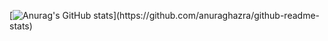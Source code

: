 [![Anurag's GitHub stats]([https://github-readme-stats.vercel.app/api?username=pablovarela&count_private=true&show_owner=false&show_icons=true&theme=dark&hide=issues,contribs](https://github-readme-stats.vercel.app/api?username=pablovarela&count_private=true&show_owner=false&show_icons=true&theme=dark&hide=issues,contribs&include_all_commits=true))](https://github.com/anuraghazra/github-readme-stats)

<!--
**pablovarela/pablovarela** is a ✨ _special_ ✨ repository because its `README.md` (this file) appears on your GitHub profile.

Here are some ideas to get you started:

- 🔭 I’m currently working on ...
- 🌱 I’m currently learning ...
- 👯 I’m looking to collaborate on ...
- 🤔 I’m looking for help with ...
- 💬 Ask me about ...
- 📫 How to reach me: ...
- 😄 Pronouns: ...
- ⚡ Fun fact: ...
-->
